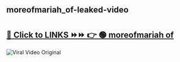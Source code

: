
 ## moreofmariah_of-leaked-video 

# <h2><a href="https://clipsfans.com/moreofmariah_of&ref=git">🔗 Click to LINKS ⏩⏩ 👉 🟢 moreofmariah of </a></h2>

<a href="https://clipsfans.com/moreofmariah_of&ref=git" rel="nofollow" data-target="animated-image.originalLink"><img src="https://i.ibb.co.com/xMMVF88/686577567.gif" alt="Viral Video Original" style="max-width: 100%; display: inline-block;" data-target="animated-image.originalImage"></a>
